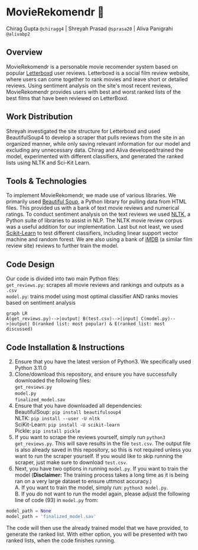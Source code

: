 # MovieRekomendr :movie_camera:
Chirag Gupta `@chiragg4` | Shreyah Prasad `@sprasa20` | Aliva Panigrahi `@alivabp2`
## Overview
MovieRekomendr is a personable movie recomender system based on popular [Letterboxd](https://letterboxd.com/) user reviews. Letterboxd is a social film review website, where users can come together to rank movies and leave short or detailed reviews. Using sentiment analysis on the site's most recent reviews, MovieRekomendr provides users with best and worst ranked lists of the best films that have been reviewed on LetterBoxd. 

## Work Distribution
Shreyah investigated the site structure for Letterboxd and used BeautifulSoup4 to develop a scraper that pulls reviews from the site in an organized manner, while only saving relevant information for our model and excluding any unnecessary data.
Chirag and Aliva developed/trained the model, experimented with different classifiers, and generated the ranked lists using NLTK and Sci-Kit Learn. 

## Tools & Technologies
To implement MovieRekomendr, we made use of various libraries. We primarily used [Beautiful Soup](https://www.crummy.com/software/BeautifulSoup/), a Python library for pulling data from HTML files. This provided us with a bank of text movie reviews and numerical ratings. To conduct sentiment analysis on the text reviews we used [NLTK](https://www.nltk.org/), a Python suite of libraries to assist in NLP. The NLTK movie review corpus was a useful addition for our implementation. Last but not least, we used [Scikit-Learn](https://scikit-learn.org/stable/) to test different classifiers, including linear support vector machine and random forest. We are also using a bank of [iMDB](https://www.imdb.com/) (a similar film review site) reviews to further train the model.

## Code Design
Our code is divided into two main Python files: </br>
`get_reviews.py`: scrapes all movie reviews and rankings and outputs as a `.csv` </br>
`model.py`: trains model using most optimal classifier AND ranks movies based on sentiment analysis </br>
```mermaid
graph LR
A(get_reviews.py)-->|output| B(test.csv)-->|input| C(model.py)-->|output| D(ranked list: most popular) & E(ranked list: most discussed)
```

## Code Installation & Instructions
2. Ensure that you have the latest version of Python3. We specifically used Python 3.11.0
2. Clone/download this repository, and ensure you have successfully downloaded the following files: </br>
    `get_reviews.py` </br>
    `model.py` </br>
    `finalized_model.sav` </br>
3. Ensure that you have downloaded all dependencies: </br>
   BeautifulSoup: `pip install beautifulsoup4` </br>
   NLTK: `pip install --user -U nltk` </br>
   SciKit-Learn: `pip install -U scikit-learn` </br>
   Pickle: `pip install pickle` </br>
4. If you want to scrape the reviews yourself, simply run `python3 get_reviews.py`. This will save results in the file `test.csv`. The output file is also already saved in this repository, so this is not required unless you want to run the scraper yourself. If you would like to skip running the scraper, just make sure to download `test.csv`.
5. Next, you have two options in running `model.py`. If you want to train the model (**Disclaimer:** The training process takes a long time as it is being ran on a very large dataset to ensure uttmost accuracy.) </br>
    A. If you want to train the model, simply run: `python3 model.py`. </br>
    B. If you do not want to run the model again, please adjust the following line of code (93) in `model.py` from: </br>
```python
model_path = None
model_path = 'finalized_model.sav'
```
The code will then use the already trained model that we have provided, to generate the ranked list. With either option, you will be presented with two ranked lists, when the code finishes running.
   
